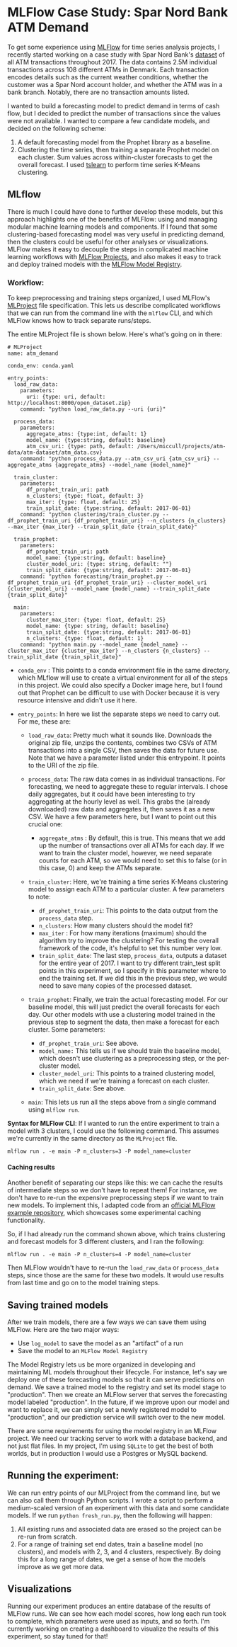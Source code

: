 # MLFlow Case Study: Spar Nord Bank ATM Demand

To get some experience using [MLFlow](mlflow.org) for time series analysis projects, I recently started working on a case study with Spar Nord Bank's [dataset](https://sparnordopenbanking.com/OpenData) of all ATM transactions throughout 2017. The data contains 2.5M individual transactions across 108 different ATMs in Denmark. Each transaction encodes details such as the current weather conditions, whether the customer was a Spar Nord account holder, and whether the ATM was in a bank branch. Notably, there are no transaction amounts listed.

I wanted to build a forecasting model to predict demand in terms of cash flow, but I decided to predict the number of transactions since the values were not available. I wanted to compare a few candidate models, and decided on the following scheme:

1. A default forecasting model from the Prophet library as a baseline.
2. Clustering the time series, then training a separate Prophet model on each cluster. Sum values across within-cluster forecasts to get the overall forecast. I used [tslearn](https://tslearn.readthedocs.io/en/stable/user_guide/clustering.html) to perform time series K-Means clustering.

## MLflow

There is much I could have done to further develop these models, but this approach highlights one of the benefits of MLFlow: using and managing modular machine learning models and components. If I found that some clustering-based forecasting model was very useful in predicting demand, then the clusters could be useful for other analyses or visualizations. MLFlow makes it easy to decouple the steps in complicated machine learning workflows with [MLFlow Projects](https://www.mlflow.org/docs/latest/projects.html), and also makes it easy to track and deploy trained models with the [MLFlow Model Registry](https://www.mlflow.org/docs/latest/model-registry.html#registry).

### Workflow:

To keep preprocessing and training steps organized, I used MLFlow's [MLProject](https://www.mlflow.org/docs/latest/projects.html#specifying-projects) file specification. This lets us describe complicated workflows that we can run from the command line with the `mlflow` CLI, and which MLFlow knows how to track separate runs/steps.

The entire MLProject file is shown below. Here's what's going on in there:

```
# MLProject
name: atm_demand

conda_env: conda.yaml

entry_points:
  load_raw_data:
    parameters:
      uri: {type: uri, default: http://localhost:8000/open_dataset.zip}
    command: "python load_raw_data.py --uri {uri}"

  process_data:
    parameters:
      aggregate_atms: {type:int, default: 1}
      model_name: {type:string, default: baseline}
      atm_csv_uri: {type: path, default: /Users/miccull/projects/atm-data/atm-dataset/atm_data.csv}
    command: "python process_data.py --atm_csv_uri {atm_csv_uri} --aggregate_atms {aggregate_atms} --model_name {model_name}"

  train_cluster:
    parameters:
      df_prophet_train_uri: path
      n_clusters: {type: float, default: 3}
      max_iter: {type: float, default: 25}
      train_split_date: {type:string, default: 2017-06-01}
    command: "python clustering/train_cluster.py --df_prophet_train_uri {df_prophet_train_uri} --n_clusters {n_clusters} --max_iter {max_iter} --train_split_date {train_split_date}"

  train_prophet:
    parameters:
      df_prophet_train_uri: path
      model_name: {type:string, default: baseline}
      cluster_model_uri: {type: string, default: ""}
      train_split_date: {type:string, default: 2017-06-01}
    command: "python forecasting/train_prophet.py --df_prophet_train_uri {df_prophet_train_uri} --cluster_model_uri {cluster_model_uri} --model_name {model_name} --train_split_date {train_split_date}"

  main:
    parameters:
      cluster_max_iter: {type: float, default: 25}
      model_name: {type: string, default: baseline}
      train_split_date: {type:string, default: 2017-06-01}
      n_clusters: {type: float, default: 1}
    command: "python main.py --model_name {model_name} --cluster_max_iter {cluster_max_iter} --n_clusters {n_clusters} --train_split_date {train_split_date}"

```



* `conda_env` : This points to a conda environment file in the same directory, which MLflow will use to create a virtual environment for all of the steps in this project. We could also specify a Docker image here, but I found out that Prophet can be difficult to use with Docker because it is very resource intensive and didn't use it here.

* `entry_points`: In here we list the separate steps we need to carry out. For me, these are:

  * `load_raw_data`: Pretty much what it sounds like. Downloads the original zip file, unzips the contents, combines two CSVs of ATM transactions into a single CSV, then saves the data for future use. Note that we have a parameter listed under this entrypoint. It points to the URI of the zip file.

  * `process_data`: The raw data comes in as individual transactions. For forecasting, we need to aggregate these to regular intervals. I chose daily aggregates, but it could have been interesting to try aggregating at the hourly level as well. This grabs the (already downloaded) raw data and aggregates it, then saves it as a new CSV. We have a few parameters here, but I want to point out this crucial one:

    * `aggregate_atms` : By default, this is true. This means that we add up the number of transactions over all ATMs for each day. If we want to train the cluster model, however, we need separate counts for each ATM, so we would need to set this to false (or in this case, 0) and keep the ATMs separate.



  * `train_cluster`: Here, we're training a time series K-Means clustering model to assign each ATM to a particular cluster. A few parameters to note:

    * `df_prophet_train_uri`: This points to the data output from the `process_data` step.
    * `n_clusters`: How many clusters should the model fit?
    * `max_iter` : For how many iterations (maximum) should the algorithm try to improve the clustering? For testing the overall framework of the code, it's helpful to set this number very low.
    * `train_split_date`: The last step, `process_data`, outputs a dataset for the entire year of 2017. I want to try different train_test split points in this experiment, so I specify in this parameter where to end the training set. If we did this in the previous step, we would need to save many copies of the processed dataset.

  * `train_prophet`: Finally, we train the actual forecasting model. For our baseline model, this will just predict the overall forecasts for each day. Our other models with use a clustering model trained in the previous step to segment the data, then make a forecast for each cluster. Some parameters:

    * `df_prophet_train_uri`: See above.
    * `model_name:` This tells us if we should train the baseline model, which doesn't use clustering as a preprocessing step, or the per-cluster model.
    * `cluster_model_uri`: This points to a trained clustering model, which we need if we're training a forecast on each cluster.
    * `train_split_date`: See above.

  * `main`: This lets us run all the steps above from a single command using `mlflow run`.

**Syntax for MLFlow CLI**: If I wanted to run the entire experiment to train a model with 3 clusters, I could use the following command. This assumes we're currently in the same directory as the `MLProject` file.

```
mlflow run . -e main -P n_clusters=3 -P model_name=cluster
```

#### Caching results

Another benefit of separating our steps like this: we can cache the results of intermediate steps so we don't have to repeat them! For instance, we don't have to re-run the expensive preprocessing steps if we want to train new models. To implement this, I adapted code from an [official MLFlow example repository](), which showcases some experimental caching functionality.

So, if I had already run the command shown above, which trains clustering and forecast models for 3 different clusters, and I ran the following:

```
mlflow run . -e main -P n_clusters=4 -P model_name=cluster
```

Then MLFlow wouldn't have to re-run the `load_raw_data` or `process_data` steps, since those are the same for these two models. It would use results from last time and go on to the model training steps.

## Saving trained models

After we train models, there are a few ways we can save them using MLFlow. Here are the two major ways:

* Use `log_model` to save the model as an "artifact" of a run
* Save the model to an `MLFlow Model Registry`

The Model Registry lets us be more organized in developing and maintaining ML models throughout their lifecycle. For instance, let's say we deploy one of these forecasting models so that it can serve predictions on demand. We save a trained model to the registry and set its model stage to "production". Then we create an MLFlow server that serves the forecasting model labeled "production". In the future, if we improve upon our model and want to replace it, we can simply set a newly registered model to "production", and our prediction service will switch over to the new model.

There are some requirements for using the model registry in an MLFlow project. We need our tracking server to work with a database backend, and not just flat files. In my project, I'm using  `SQLite` to get the best of both worlds, but in production I would use a Postgres or MySQL backend.

## Running the experiment:

We can run entry points of our MLProject from the command line, but we can also call them through Python scripts. I wrote a script to perform a medium-scaled version of an experiment with this data and some candidate models. If we run `python fresh_run.py`, then the following will happen:

1. All existing runs and associated data are erased so the project can be re-run from scratch.
2. For a range of training set end dates, train a baseline model (no clusters), and models with 2, 3, and 4 clusters, respectively. By doing this for a long range of dates, we get a sense of how the models improve as we get more data.

## Visualizations

Running our experiment produces an entire database of the results of MLFlow runs. We can see how each model scores, how long each run took to complete, which parameters were used as inputs, and so forth. I'm currently working on creating a dashboard to visualize the results of this experiment, so stay tuned for that!
